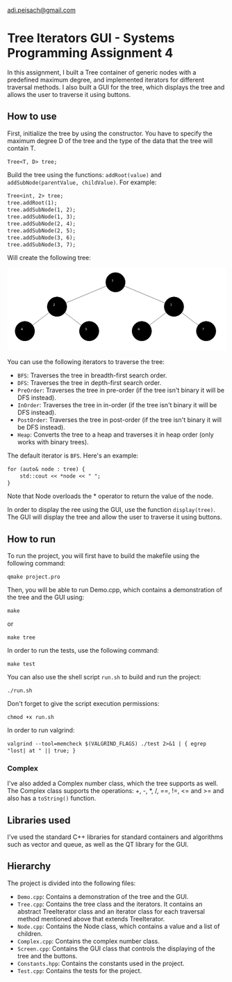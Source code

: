 adi.peisach@gmail.com
# Tree Iterators GUI - Systems Programming Assignment 4

In this assignment, I built a Tree container of generic nodes with a predefined maximum degree, and
implemented iterators for different traversal methods. I also built a GUI for the tree, which
displays the tree and allows the user to traverse it using buttons.

## How to use

First, initialize the tree by using the constructor. You have to specify the maximum degree D of the
tree and the type of the data that the tree will contain T.

    Tree<T, D> tree;

Build the tree using the functions: ```addRoot(value)``` and ```addSubNode(parentValue, childValue)```.
For example:

    Tree<int, 2> tree;
    tree.addRoot(1);
    tree.addSubNode(1, 2);
    tree.addSubNode(1, 3);
    tree.addSubNode(2, 4);
    tree.addSubNode(2, 5);
    tree.addSubNode(3, 6);
    tree.addSubNode(3, 7);

Will create the following tree:

![Tree](ExampleTree.png)

You can use the following iterators to traverse the tree:

- ```BFS```: Traverses the tree in breadth-first search order.
- ```DFS```: Traverses the tree in depth-first search order.
- ```PreOrder```: Traverses the tree in pre-order (if the tree isn't binary it will be DFS instead).
- ```InOrder```: Traverses the tree in in-order (if the tree isn't binary it will be DFS instead).
- ```PostOrder```: Traverses the tree in post-order (if the tree isn't binary it will be DFS instead).
- ```Heap```: Converts the tree to a heap and traverses it in heap order (only works with binary trees).

The default iterator is ```BFS```. Here's an example:

    for (auto& node : tree) {
        std::cout << *node << " ";
    }

Note that Node overloads the * operator to return the value of the node.

In order to display the ree using the GUI, use the function ```display(tree)```. The GUI will display the
tree and allow the user to traverse it using buttons.

## How to run

To run the project, you will first have to build the makefile using the following command:

    qmake project.pro

Then, you will be able to run Demo.cpp, which contains a demonstration of the tree and the GUI using:

    make

or

    make tree

In order to run the tests, use the following command:

    make test

You can also use the shell script ```run.sh``` to build and run the project:

    ./run.sh

Don't forget to give the script execution permissions:

    chmod +x run.sh

In order to run valgrind:

    valgrind --tool=memcheck $(VALGRIND_FLAGS) ./test 2>&1 | { egrep "lost| at " || true; }

### Complex

I've also added a Complex number class, which the tree supports as well. The Complex class supports
the operations: +, -, *, /, ==, !=, <= and >= and also has a ```toString()``` function.

## Libraries used

I've used the standard C++ libraries for standard containers and algorithms such as vector and queue, 
as well as the QT library for the GUI.

## Hierarchy

The project is divided into the following files:

- ```Demo.cpp```: Contains a demonstration of the tree and the GUI.
- ```Tree.cpp```: Contains the tree class and the iterators. It contains an abstract TreeIterator
class and an iterator class for each traversal method mentioned above that extends TreeIterator.
- ```Node.cpp```: Contains the Node class, which contains a value and a list of children.
- ```Complex.cpp```: Contains the complex number class.
- ```Screen.cpp```: Contains the GUI class that controls the displaying of the tree and the buttons.
- ```Constants.hpp```: Contains the constants used in the project.
- ```Test.cpp```: Contains the tests for the project.